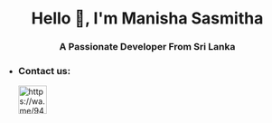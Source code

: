 <h1 align="center">Hello 👋, I'm Manisha Sasmitha </h1>
<h3 align="center">A Passionate Developer From Sri Lanka</h3>

- <h3 align="left">Contact us:</h3><p>   <a href="https://wa.me/94759934532" target="blank"><img align="center" src="https://telegra.ph/file/1448f0458c3c64900f49c.png" alt="https://wa.me/94759934522" height="50" width="50" /></a> 
</p>
  
